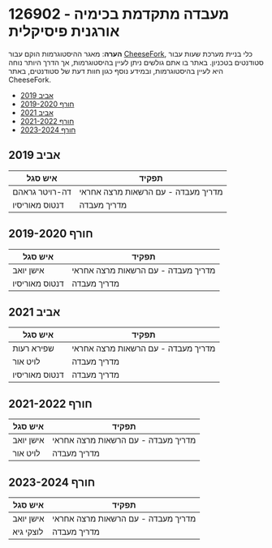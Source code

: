 # 126902 - מעבדה מתקדמת בכימיה אורגנית פיסיקלית

**הערה**: מאגר ההיסטוגרמות הוקם עבור [CheeseFork](https://cheesefork.cf/), כלי בניית מערכת שעות עבור סטודנטים בטכניון. באתר בו אתם גולשים ניתן לעיין בהיסטוגרמות, אך הדרך היותר נוחה היא לעיין בהיסטוגרמות, ובמידע נוסף כגון חוות דעת של סטודנטים, באתר CheeseFork.

* [אביב 2019](#201802)
* [חורף 2019-2020](#201901)
* [אביב 2021](#202002)
* [חורף 2021-2022](#202101)
* [חורף 2023-2024](#202301)

<h2 id="201802">אביב 2019</h2>

| איש סגל | תפקיד |
| ---- | ---- |
| דה-רויטר גראהם | מדריך מעבדה - עם הרשאות מרצה אחראי |
| דנטוס מאוריסיו | מדריך מעבדה |

<h2 id="201901">חורף 2019-2020</h2>

| איש סגל | תפקיד |
| ---- | ---- |
| אישן יואב | מדריך מעבדה - עם הרשאות מרצה אחראי |
| דנטוס מאוריסיו | מדריך מעבדה |

<h2 id="202002">אביב 2021</h2>

| איש סגל | תפקיד |
| ---- | ---- |
| שפירא רעות | מדריך מעבדה - עם הרשאות מרצה אחראי |
| לויט אור | מדריך מעבדה |
| דנטוס מאוריסיו | מדריך מעבדה |

<h2 id="202101">חורף 2021-2022</h2>

| איש סגל | תפקיד |
| ---- | ---- |
| אישן יואב | מדריך מעבדה - עם הרשאות מרצה אחראי |
| לויט אור | מדריך מעבדה |

<h2 id="202301">חורף 2023-2024</h2>

| איש סגל | תפקיד |
| ---- | ---- |
| אישן יואב | מדריך מעבדה - עם הרשאות מרצה אחראי |
| לוצקי גיא | מדריך מעבדה |

